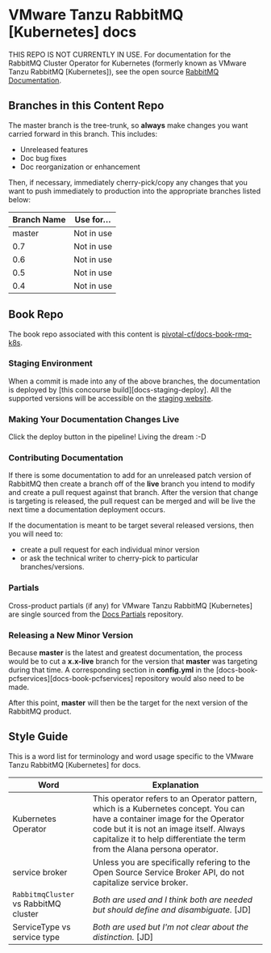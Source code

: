 # VMware Tanzu RabbitMQ [Kubernetes] docs

THIS REPO IS NOT CURRENTLY IN USE. For documentation for the RabbitMQ Cluster Operator for Kubernetes (formerly known as VMware Tanzu RabbitMQ [Kubernetes]), see the open source [RabbitMQ Documentation](https://www.rabbitmq.com/kubernetes/operator/operator-overview.html).


## Branches in this Content Repo

The master branch is the tree-trunk, so **always** make changes you want carried forward in this branch. This includes:

* Unreleased features
* Doc bug fixes
* Doc reorganization or enhancement

Then, if necessary, immediately cherry-pick/copy any changes that you want to push immediately to production into the appropriate branches listed below:

| Branch Name | Use for… |
|-------------| ---------|
| master      | Not in use |
| 0.7         | Not in use |
| 0.6         | Not in use |
| 0.5         | Not in use |
| 0.4         | Not in use |


[docs-book-rmq-k8s]: https://github.com/pivotal-cf/docs-book-rmq-k8s/blob/master/config.yml


## Book Repo

The book repo associated with this content is [pivotal-cf/docs-book-rmq-k8s](https://github.com/pivotal-cf/docs-book-rmq-k8s).

### Staging Environment

When a commit is made into any of the above branches, the documentation is deployed by
[this concourse build][docs-staging-deploy]. All the supported versions will be accessible on the
[staging website][docs-staging].

[docs-staging]:        http://docs-pcf-staging.cfapps.io/rabbitmq-kubernetes/


### Making Your Documentation Changes Live

Click the deploy button in the pipeline! Living the dream :-D

### Contributing Documentation

If there is some documentation to add for an unreleased patch version of RabbitMQ then create a branch off of the **live** branch
you intend to modify and create a pull request against that branch.
After the version that change is targeting is released, the pull request can be merged and will be live
the next time a documentation deployment occurs.

If the documentation is meant to be target several released versions,
then you will need to:
+ create a pull request for each individual minor version
+ or ask the technical writer to cherry-pick to particular branches/versions.

### Partials

Cross-product partials (if any) for VMware Tanzu RabbitMQ [Kubernetes] are single sourced from the [Docs Partials](https://github.com/pivotal-cf/docs-partials) repository.

### Releasing a New Minor Version

Because **master** is the latest and greatest documentation, the process would be to cut a **x.x-live** branch
for the version that **master** was targeting during that time.
A corresponding section in **config.yml** in the [docs-book-pcfservices][docs-book-pcfservices] repository would also need to be made.

After this point, **master** will then be the target for the next version of the RabbitMQ product.



## Style Guide

This is a word list for terminology and word usage specific to the VMware Tanzu RabbitMQ [Kubernetes] for docs.

| Word | Explanation |
|------|-------------|
| Kubernetes Operator |This operator refers to an Operator pattern, which is a Kubernetes concept. You can have a container image for the Operator code but it is not an image itself. Always capitalize it to help differentiate the term from the Alana persona operator.|
| service broker |Unless you are specifically refering to the Open Source Service Broker API, do not capitalize service broker.|
| `RabbitmqCluster` vs RabbitMQ cluster | _Both are used and I think both are needed but should define and disambiguate._ [JD] |
| ServiceType vs service type |  _Both are used but I'm not clear about the distinction._ [JD] |
